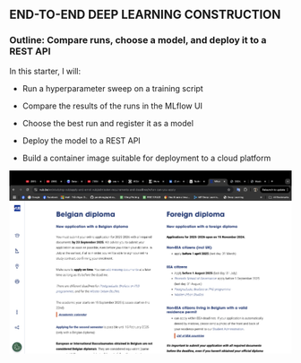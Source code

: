 ## END-TO-END DEEP LEARNING CONSTRUCTION

### Outline: Compare runs, choose a model, and deploy it to a REST API

In this starter, I will:

- Run a hyperparameter sweep on a training script

- Compare the results of the runs in the MLflow UI

- Choose the best run and register it as a model

- Deploy the model to a REST API

- Build a container image suitable for deployment to a cloud platform


![Getting Started](./images/begium.png)
